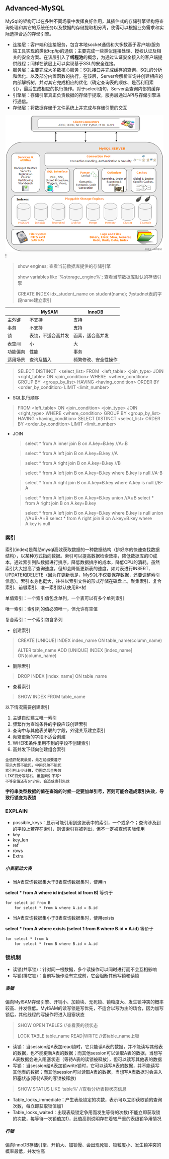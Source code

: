 ## Advanced-MySQL

​		MySql的架构可以在多种不同场景中发挥良好作用，其插件式的存储引擎架构将查询处理和其它的系统任务以及数据的存储提取相分离，使得可以根据业务需求和实际选择合适的存储引擎。

+ 连接层：客户端和连接服务，包含本地socket通信和大多数基于客户端/服务端工具实现的类似tcp/ip的通信；主要完成一些类似连接处理、授权认证及相关的安全方案。在该层引入了**线程池**的概念，为通过认证安全接入的客户端提供线程；同样在该层上可以实现基于SSL的安全连接。
+ 服务层：主要完成大多数核心服务：SQL接口并完成缓存的查询、SQL的分析和优化、以及部分内置函数的执行。在该层，Server会解析查询并创建相应的内部解析树，并对其它完成相应的优化（确定查询表的顺序、是否利用索引），最后生成相应的执行操作。对于select语句，Server会查询内部的缓存
+ 引擎层：存储引擎真正负责数据的存储于提取，服务层通过API与存储引擎进行通信。
+ 存储层：将数据存储于文件系统上并完成与存储引擎的交互

![mysql架构](mysql架构.png)!



> show engines;     查看当前数据库提供的存储引擎
>
> show variables like '%storage_engine%';   查看当前数据库默认的存储引擎
>
> CREATE INDEX idx_student_name on student(name);  为studnet表的字段name建立索引

|          | MySAM              | InnoDB               |
| -------- | ------------------ | -------------------- |
| 主外键   | 不支持             | 支持                 |
| 事务     | 不支持             | 支持                 |
| 锁       | 表锁，不适合高并发 | 函索，适合高并发     |
| 表空间   | 小                 | 大                   |
| 功能偏向 | 性能               | 事务                 |
| 适用场景 | 查询及插入         | 频繁修改、安全性操作 |

> SELECT DISTINCT
> ​		<select_list>
> FROM
> ​		<left_table>  <join_type>  JOIN  <right_table>  ON  <join_condition>
> WHERE
> ​		<where_condition>
> GROUP BY
> ​		<group_by_list>
> HAVING
> ​		<having_condition>
> ORDER BY
> ​		<order_by_condition>
> LIMIT 
> ​		<limit_number>

+ SQL执行顺序

> FROM <left_table>
> ON <join_condition>
> <join_type>  JOIN  <right_type>
> WHERE <where_condition>
> GROUP BY <group_by_list>
> HAVING <having_condition>
> SELECT
> DISTINCT <select_list>
> ORDER BY <order_by_condition>
> LIMIT <limit_number>

+ JOIN

  > select * from  A  inner join  B  on A.key=B.key   //A∩B
  
  > select * from  A  left join   B  on  A.key=B.key   //A
  
  > select * from  A   right join  B  on  A.key=B.key   //B
  
  > select * from A left join B on  A.key=B.key where B.key is null   //A-B
  
  > select * from A right join B on  A.key=B.key where A.key is null   //B-A
  
  > select * from  A  left join   B  on  A.key=B.key 
  > union      //A∪B
  > select * from  A   right join  B  on  A.key=B.key  
  
  >select * from A left join B on  A.key=B.key where B.key is null 
  >union    //A∪B-A∩B
  >select * from A right join B on  A.key=B.key where A.key is null   

### 索引

​      索引(index)是帮助mysql高效获取数据的一种数据结构（排好序的快速查找数据结构），以某种方式指向数据。索引可以提高数据检索效率，降低数据库的IO成本，通过索引列队数据进行排序，降低数据排序的成本，降低CPU的消耗。虽然索引大大提高了查询速度，但却会降低更新表的速度，如对表进行INSERT、UPDATE和DELETE（因为在更新表是，MySQL不仅要保存数据，还要调整索引信息）。索引本身也挺大，往往以索引文件的形式存储在磁盘上。聚集索引、复合索引、前缀索引、唯一索引默认使用B+树

单值索引：一个索引值包含单列，一个表可以有多个单列索引

唯一索引：索引列的值必须唯一，但允许有空值

复合索引：一个索引包含多列

+ 创建索引

> CREATE  [UNIQUE]  INDEX  index_name ON  table_name(column_name)
>
> ALTER table_name ADD  [UNIQUE]  INDEX  [index_name]   ON(column_name)

+ 删除索引

> DROP INDEX [index_name] ON table_name

+ 查看索引

> SHOW INDEX FROM table_name

以下情况需要创建索引

1. 主键自动建立唯一索引
2. 频繁作为查询条件的字段应该创建索引
3. 查询中与其他表关联的字段，外键关系建立索引
4. 频繁更新的字段不适合创建
5. WHERE条件里用不到的字段不创建索引
6. 高并发下倾向创建组合索引

```
全值匹配我最爱，最左前缀要遵守
带头大哥不能死，中间兄弟不能死
索引列上少计算，范围之后全失效
LIKE百分写最右，覆盖索引不写*
不等空值还有or少用，会造成索引失效
```



**字符串类型数据的值在查询的时候一定要加单引号，否则可能会造成索引失效，导致行锁变为表锁**

### EXPLAIN



+ possible_keys：显示可能引用到这张表中的索引，一个或多个；查询涉及到的字段上若存在索引，则该索引将被列出，但不一定被查询实际使用
+ key
+ key_len
+ ref
+ rows
+ Extra

##### 小表驱动大表

+ 当A表查询数据集大于B表查询数据集时，使用in

**select * from A where id in(select id from B)**  等价于

```
for select id from B
	for select * from A where A.id = B.id
```

+ 当A表查询数据集小于B表查询数据集时，使用exists

**select * from A where exists (select 1 from B where B.id = A.id)** 等价于

```
for select * from A
	for select * from B where B.id = A.id
```

### 锁机制

+ 读锁(共享锁)：针对同一根数据，多个读操作可以同时进行而不会互相影响
+ 写锁(排它锁)：当前写操作没有完成前，它会阻断其他写锁和读锁

##### 表锁

​      偏向MyISAM存储引擎、开销小、加锁块、无死锁、锁粒度大、发生锁冲突的概率较高、并发性低。MyISAM的读写锁是写优先，不适合以写为主的场合，因为加写锁后，其他线程的写操作将进入阻塞状态

> SHOW OPEN TABLES   //查看表的锁状态
>
> LOCK TABLE table_name READ|WRITE  //该table_name上锁

+ 读锁：当session给A表加read锁时，它只能读A表的数据，并不能读写其他表的数据，也不能更新A表的数据；而其他session可以读取A表的数据，当想写A表数据会进入阻塞状态（等待A表的读锁被释放），但可以读写其他表的数据
+ 写锁：当session给A表加锁write锁时，它可以读写A表的数据，并不能读写其他表的数据；而其他session可以读取A表的数据，当想写A表数据时会进入阻塞状态(等待A表的写锁被释放)

> SHOW STATUS LIKE ‘table%’    //查看分析表锁状态信息

+ Table_locks_immediate：产生表级锁定的次数，表示可以立即获取锁的查询次数，每立即获取锁值加1
+ Table_locks_waited：出现表级锁定争用而发生等待的次数(不能立即获取锁的次数，每等待一次锁值加1)，此值高则说明存在着较严重的表级锁争用情况

##### 行锁

​      偏向InnoDB存储引擎、开销大、加锁慢、会出现死锁、锁粒度小、发生锁冲突的概率最低，并发性高

